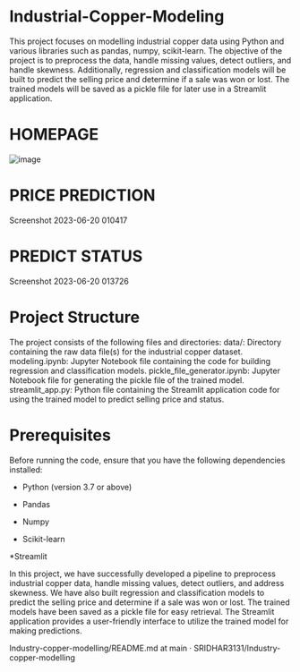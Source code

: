# Industrial-Copper-Modeling

This project focuses on modelling industrial copper data using Python and various libraries such as pandas, numpy, scikit-learn. The objective of the project is to preprocess the data, handle missing values, detect outliers, and handle skewness. Additionally, regression and classification models will be built to predict the selling price and determine if a sale was won or lost. The trained models will be saved as a pickle file for later use in a Streamlit application.

# HOMEPAGE

![image](https://github.com/user-attachments/assets/ffd1ccde-66c4-4dec-8404-7a55b9c6aca7)


# PRICE PREDICTION

Screenshot 2023-06-20 010417

# PREDICT STATUS

Screenshot 2023-06-20 013726

# Project Structure

The project consists of the following files and directories: data/: Directory containing the raw data file(s) for the industrial copper dataset. modeling.ipynb: Jupyter Notebook file containing the code for building regression and classification models. pickle_file_generator.ipynb: Jupyter Notebook file for generating the pickle file of the trained model. streamlit_app.py: Python file containing the Streamlit application code for using the trained model to predict selling price and status.

# Prerequisites

Before running the code, ensure that you have the following dependencies installed:

* Python (version 3.7 or above)
  
* Pandas
  
* Numpy
  
* Scikit-learn
  
*Streamlit

In this project, we have successfully developed a pipeline to preprocess industrial copper data, handle missing values, detect outliers, and address skewness. We have also built regression and classification models to predict the selling price and determine if a sale was won or lost. The trained models have been saved as a pickle file for easy retrieval. The Streamlit application provides a user-friendly interface to utilize the trained model for making predictions.

Industry-copper-modelling/README.md at main · SRIDHAR3131/Industry-copper-modelling
